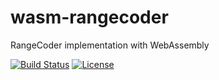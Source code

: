 # wasm-rangecoder

RangeCoder implementation with WebAssembly

[![Build Status](https://travis-ci.com/kei-g/wasm-rangecoder.svg?branch=main)](https://travis-ci.com/kei-g/wasm-rangecoder)
[![License](https://img.shields.io/badge/License-BSD%203--Clause-orange.svg)](https://opensource.org/licenses/BSD-3-Clause)
